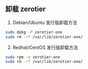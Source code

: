 ## 卸载 zerotier

1. Debian/Ubuntu 发行版卸载方法
```bash
sudo dpkg -P zerotier-one
sudo rm -rf /var/lib/zerotier-one/
```

2. Redhat/CentOS 发行版卸载方法

```bash
sudo rpm -e zerotier-one
sudo rm -rf /var/lib/zerotier-one/
```